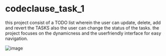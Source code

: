 # codeclause_task_1

this project consist of a TODO list wherein the user can update, delete, add and revert the TASKS 
also the user can change the status of the tasks.
the project focuses on the dynamicness and the userfriendly interface for easy navigation.

![image](https://github.com/venomhunter123/codeclause_task_1/assets/66792075/9adc6203-805c-433b-9d3f-fa97a0ec71ae)
